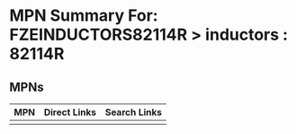 



# MPN Summary For: FZEINDUCTORS82114R > inductors : 82114R

## MPNs
  

|MPN|Direct Links|Search Links|
| :--- | :--- | :--- |
||||
